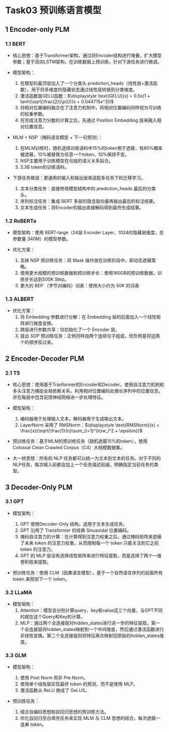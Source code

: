 # Task03 预训练语言模型

## 1 Encoder-only PLM

### 1.1 BERT

- 核心思想：基于Transformer架构，通过将Encoder结构进行堆叠，扩大模型参数；基于双向LSTM架构，在训练数据上预训练，针对下游任务进行微调。
- 模型架构：
    1. 在模型的最顶层加入了一个分类头 prediction_heads（线性层+激活函数），用于将多维度的隐藏状态通过线性层转换到分类维度。
    2. 激活函数是GELU函数：$\displaystyle \text{GELU}(x) = 0.5x(1 + tanh(\sqrt{\frac{2}{\pi}})(x + 0.044715x^3))$
    3. 将相对位置编码融合在了注意力机制中，将相对位置编码同样视为可训练的权重参数。
    4. 在完成注意力分数的计算之后，先通过 Position Embedding 层来融入相对位置信息。

- MLM + NSP（掩码语言模型 + 下一句预测）：
    1. 在MLM训练时，随机选择训练语料中15%的token用于遮蔽，有80%概率被遮蔽，10%被替换为任意一个token，10%保持不变。
    2. NSP主要用于训练模型在句级的语义关系拟合。
    3. 3.3B token的训练语料。

- 下游任务微调：更通用的输入和输出层来适配多任务下的迁移学习。
    1. 文本分类任务：直接修改模型结构中的 prediction_heads 最后的分类头。
    2. 序列标注任务：集成 BERT 多层的隐含层向量再输出最后的标注结果。
    3. 文本生成任务：将Encoder的输出直接解码得到最终生成结果。

### 1.2 RoBERTa

- 模型架构：使用 BERT-large（24层 Encoder Layer、1024的隐藏层维度，总参数量 340M）的模型参数。

- 优化方案：
    1. 去掉 NSP 预训练任务：将 Mask 操作放在训练阶段中，即动态遮蔽策略。
    2. 使用更大规模的预训练数据和预训练步长：使用160GB的预训练数据，训练步长达到500K Step。
    3. 更大的 BEP （字节对编码）词表：使用大小约为 50K 的词表

### 1.3 ALBERT

- 优化方案：
    1. 将 Embedding 参数进行分解：在 Embedding 层的后面加入一个线性矩阵进行维度变换。
    2. 跨层进行参数共享：仅初始化了一个 Encoder 层。
    3. 提出 SOP 预训练任务：正例同样由两个连续句子组成，但负例是将这两个的顺序反过来。

## 2 Encoder-Decoder PLM

### 2.1 T5

- 核心思想：使用基于Tranformer的Encoder和Decoder，使用自注意力机制和多头注意力捕捉全局依赖关系，利用相对位置编码处理长序列中的位置信息，并在每层中包含前馈神经网络进一步处理特征。
- 模型架构：
    1. 编码器用于处理输入文本，解码器用于生成输出文本。
    2. LayerNorm 采用了 RMSNorm：$\displaystyle \text{RMSNorm}(x) = \frac{x}{\sqrt{\frac{1}{n}\sum_{i=1}^{n}w_i^2 + \epsilon}}$

- 预训练任务：基于MLM的预训练任务（随机遮蔽15%的token），使用Colossal Clean Crawled Corpus（C4）大规模数据集。

- 大一统思想：所有的 NLP 任务都可以统一为文本到文本的任务。对于不同的NLP任务，每次输入前都会加上一个任务描述前缀，明确指定当前任务的类型。

## 3 Decoder-Only PLM

### 3.1 GPT

- 模型架构：
    1. GPT 使用Decoder-Only 结构，适用于文本生成任务。
    2. GPT 沿用了 Transformer 的经典 Sinusoidal 位置编码。
    3. 掩码自注意力的计算：在计算得到注意力权重之后，通过掩码矩阵来遮蔽了未来 token 的注意力权重，从而限制每一个 token 只能关注到它之前 token 的注意力。
    4. GPT 的 MLP 层没有选择线性矩阵来进行特征提取，而是选择了两个一维卷积核来提取。

- 预训练任务：使用 CLM（因果语言模型），基于一个自然语言序列的前面所有 token 来预测下一个 token。

### 3.2 LLaMA

- 模型架构：
    1. Attention：模型会分别计算query、key和value这三个向量，与GPT不同的就在这个Query和Key的计算。
    2. MLP：通过两个全连接层对hidden_states进行进一步的特征提取。第一个全连接层将hidden_states映射到一个中间维度，然后通过激活函数进行非线性变换。第二个全连接层则将特征再次映射回原始的hidden_states维度。

### 3.3 GLM

- 模型架构：
    1. 使用 Post Norm 而非 Pre Norm。
    2. 使用单个线性层实现最终 token 的预测，而不是使用 MLP。
    3. 激活函数从 ReLU 换成了 GeLUS。

- 预训练任务：
    1. 结合自编码思想和自回归思想的预训练方法。
    2. 优化自回归空白填充任务来实现 MLM 与 CLM 思想的结合，每次遮蔽一连串 token。
